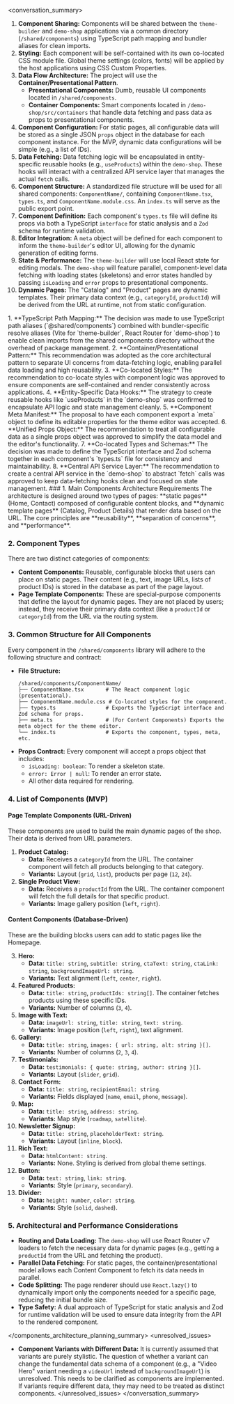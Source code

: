 <conversation_summary>
<decisions>
1.  **Component Sharing:** Components will be shared between the `theme-builder` and `demo-shop` applications via a common directory (`/shared/components`) using TypeScript path mapping and bundler aliases for clean imports.
2.  **Styling:** Each component will be self-contained with its own co-located CSS module file. Global theme settings (colors, fonts) will be applied by the host applications using CSS Custom Properties.
3.  **Data Flow Architecture:** The project will use the **Container/Presentational Pattern**.
    *   **Presentational Components:** Dumb, reusable UI components located in `/shared/components`.
    *   **Container Components:** Smart components located in `/demo-shop/src/containers` that handle data fetching and pass data as props to presentational components.
4.  **Component Configuration:** For static pages, all configurable data will be stored as a single JSON `props` object in the database for each component instance. For the MVP, dynamic data configurations will be simple (e.g., a list of IDs).
5.  **Data Fetching:** Data fetching logic will be encapsulated in entity-specific reusable hooks (e.g., `useProducts`) within the `demo-shop`. These hooks will interact with a centralized API service layer that manages the actual `fetch` calls.
6.  **Component Structure:** A standardized file structure will be used for all shared components: `ComponentName/`, containing `ComponentName.tsx`, `types.ts`, and `ComponentName.module.css`. An `index.ts` will serve as the public export point.
7.  **Component Definition:** Each component's `types.ts` file will define its props via both a TypeScript `interface` for static analysis and a `Zod` schema for runtime validation.
8.  **Editor Integration:** A `meta` object will be defined for each component to inform the `theme-builder`'s editor UI, allowing for the dynamic generation of editing forms.
9.  **State & Performance:** The `theme-builder` will use local React state for editing modals. The `demo-shop` will feature parallel, component-level data fetching with loading states (skeletons) and error states handled by passing `isLoading` and `error` props to presentational components.
10. **Dynamic Pages:** The "Catalog" and "Product" pages are dynamic templates. Their primary data context (e.g., `categoryId`, `productId`) will be derived from the URL at runtime, not from static configuration.
</decisions>
<matched_recommendations>
1.  **TypeScript Path Mapping:** The decision was made to use TypeScript path aliases (`@shared/components`) combined with bundler-specific resolve aliases (Vite for `theme-builder`, React Router for `demo-shop`) to enable clean imports from the shared components directory without the overhead of package management.
2.  **Container/Presentational Pattern:** This recommendation was adopted as the core architectural pattern to separate UI concerns from data-fetching logic, enabling parallel data loading and high reusability.
3.  **Co-located Styles:** The recommendation to co-locate styles with component logic was approved to ensure components are self-contained and render consistently across applications.
4.  **Entity-Specific Data Hooks:** The strategy to create reusable hooks like `useProducts` in the `demo-shop` was confirmed to encapsulate API logic and state management cleanly.
5.  **Component Meta Manifest:** The proposal to have each component export a `meta` object to define its editable properties for the theme editor was accepted.
6.  **Unified Props Object:** The recommendation to treat all configurable data as a single props object was approved to simplify the data model and the editor's functionality.
7.  **Co-located Types and Schemas:** The decision was made to define the TypeScript interface and Zod schema together in each component's `types.ts` file for consistency and maintainability.
8.  **Central API Service Layer:** The recommendation to create a central API service in the `demo-shop` to abstract `fetch` calls was approved to keep data-fetching hooks clean and focused on state management.
</matched_recommendations>
<components_architecture_planning_summary>
### 1. Main Components Architecture Requirements
The architecture is designed around two types of pages: **static pages** (Home, Contact) composed of configurable content blocks, and **dynamic template pages** (Catalog, Product Details) that render data based on the URL. The core principles are **reusability**, **separation of concerns**, and **performance**.

### 2. Component Types
There are two distinct categories of components:

*   **Content Components:** Reusable, configurable blocks that users can place on static pages. Their content (e.g., text, image URLs, lists of product IDs) is stored in the database as part of the page layout.
*   **Page Template Components:** These are special-purpose components that define the layout for dynamic pages. They are not placed by users; instead, they receive their primary data context (like a `productId` or `categoryId`) from the URL via the routing system.

### 3. Common Structure for All Components
Every component in the `/shared/components` library will adhere to the following structure and contract:
*   **File Structure:**
    ```
    /shared/components/ComponentName/
    ├── ComponentName.tsx       # The React component logic (presentational).
    ├── ComponentName.module.css # Co-located styles for the component.
    ├── types.ts                # Exports the TypeScript interface and Zod schema for props.
    ├── meta.ts                 # (For Content Components) Exports the meta object for the theme editor.
    └── index.ts                # Exports the component, types, meta, etc.
    ```
*   **Props Contract:** Every component will accept a props object that includes:
    *   `isLoading: boolean`: To render a skeleton state.
    *   `error: Error | null`: To render an error state.
    *   All other data required for rendering.

### 4. List of Components (MVP)

#### Page Template Components (URL-Driven)
These components are used to build the main dynamic pages of the shop. Their data is derived from URL parameters.

1.  **Product Catalog:**
    *   **Data:** Receives a `categoryId` from the URL. The container component will fetch all products belonging to that category.
    *   **Variants:** Layout (`grid`, `list`), products per page (`12`, `24`).
2.  **Single Product View:**
    *   **Data:** Receives a `productId` from the URL. The container component will fetch the full details for that specific product.
    *   **Variants:** Image gallery position (`left`, `right`).

#### Content Components (Database-Driven)
These are the building blocks users can add to static pages like the Homepage.

3.  **Hero:**
    *   **Data:** `title: string`, `subtitle: string`, `ctaText: string`, `ctaLink: string`, `backgroundImageUrl: string`.
    *   **Variants:** Text alignment (`left`, `center`, `right`).
4.  **Featured Products:**
    *   **Data:** `title: string`, `productIds: string[]`. The container fetches products using these specific IDs.
    *   **Variants:** Number of columns (`3`, `4`).
5.  **Image with Text:**
    *   **Data:** `imageUrl: string`, `title: string`, `text: string`.
    *   **Variants:** Image position (`left`, `right`), text alignment.
6.  **Gallery:**
    *   **Data:** `title: string`, `images: { url: string, alt: string }[]`.
    *   **Variants:** Number of columns (`2`, `3`, `4`).
7.  **Testimonials:**
    *   **Data:** `testimonials: { quote: string, author: string }[]`.
    *   **Variants:** Layout (`slider`, `grid`).
8.  **Contact Form:**
    *   **Data:** `title: string`, `recipientEmail: string`.
    *   **Variants:** Fields displayed (`name`, `email`, `phone`, `message`).
9.  **Map:**
    *   **Data:** `title: string`, `address: string`.
    *   **Variants:** Map style (`roadmap`, `satellite`).
10. **Newsletter Signup:**
    *   **Data:** `title: string`, `placeholderText: string`.
    *   **Variants:** Layout (`inline`, `block`).
11. **Rich Text:**
    *   **Data:** `htmlContent: string`.
    *   **Variants:** None. Styling is derived from global theme settings.
12. **Button:**
    *   **Data:** `text: string`, `link: string`.
    *   **Variants:** Style (`primary`, `secondary`).
13. **Divider:**
    *   **Data:** `height: number`, `color: string`.
    *   **Variants:** Style (`solid`, `dashed`).

### 5. Architectural and Performance Considerations
*   **Routing and Data Loading:** The `demo-shop` will use React Router v7 loaders to fetch the necessary data for dynamic pages (e.g., getting a `productId` from the URL and fetching the product).
*   **Parallel Data Fetching:** For static pages, the container/presentational model allows each Content Component to fetch its data needs in parallel.
*   **Code Splitting:** The page renderer should use `React.lazy()` to dynamically import only the components needed for a specific page, reducing the initial bundle size.
*   **Type Safety:** A dual approach of TypeScript for static analysis and Zod for runtime validation will be used to ensure data integrity from the API to the rendered component.

</components_architecture_planning_summary>
<unresolved_issues>
*   **Component Variants with Different Data:** It is currently assumed that variants are purely stylistic. The question of whether a variant can change the fundamental data schema of a component (e.g., a "Video Hero" variant needing a `videoUrl` instead of `backgroundImageUrl`) is unresolved. This needs to be clarified as components are implemented. If variants require different data, they may need to be treated as distinct components.
</unresolved_issues>
</conversation_summary>
